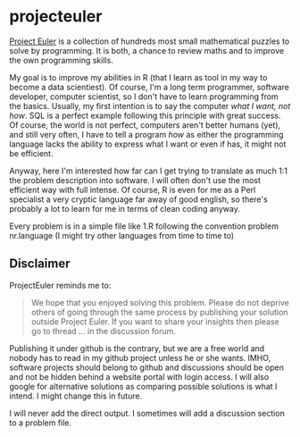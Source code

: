 # projecteuler

[Project Euler](https://projecteuler.net) is a collection of hundreds most small mathematical puzzles 
to solve by programming. It is both, a chance to review maths and to improve the own programming skills.

My goal is to improve my abilities in R (that I learn as tool in my way to become a data scientiest). Of course,
I'm a long term programmer, software developer, computer scientist, so I don't have to learn programming from
the basics. Usually, my first intention is to say the computer _what I want, not how_. SQL is a perfect example
following this principle with great success. Of course, the world is not perfect, computers aren't better humans 
(yet), and still very often, I have to tell a program _how_ as either the programming language lacks the ability
to express what I want or even if has, it might not be efficient.

Anyway, here I'm interested how far can I get trying to translate as much 1:1 the problem description into
software. I will often don't use the most efficient way with full intense. Of course, R is even for me as a Perl
specialist a very cryptic language far away of good english, so there's probably a lot to learn for me in terms
of clean coding anyway.

Every problem is in a simple file like 1.R following the convention problem nr.language 
(I might try other languages from time to time to)

## Disclaimer 

ProjectEuler reminds me to:

> We hope that you enjoyed solving this problem. 
> Please do not deprive others of going through the same process by publishing your solution outside Project Euler. 
> If you want to share your insights then please go to thread ... in the discussion forum.

Publishing it under github is the contrary,
but we are a free world and nobody has to read in my github project unless he or she wants.
IMHO, software projects should belong to github and discussions should be open and not be hidden 
behind a website portal with login access.
I will also google for alternative solutions as comparing possible solutions is what I intend.
I might change this in future.

I will never add the direct output.
I sometimes will add a discussion section to a problem file.
